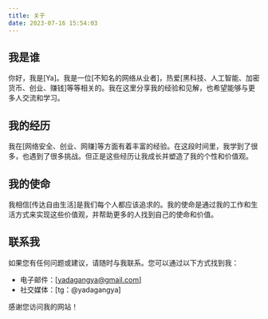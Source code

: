 ```yaml
---
title: 关于
date: 2023-07-16 15:54:03
---
```


## 我是谁

你好，我是[Ya]。我是一位[不知名的网络从业者]，热爱[黑科技、人工智能、加密货币、创业、赚钱]等等相关的。我在这里分享我的经验和见解，也希望能够与更多人交流和学习。

## 我的经历

我在[网络安全、创业、网赚]等方面有着丰富的经验。在这段时间里，我学到了很多，也遇到了很多挑战。但正是这些经历让我成长并塑造了我的个性和价值观。

## 我的使命

我相信[传达自由生活]是我们每个人都应该追求的。我的使命是通过我的工作和生活方式来实现这些价值观，并帮助更多的人找到自己的使命和价值。

## 联系我

如果您有任何问题或建议，请随时与我联系。您可以通过以下方式找到我：

- 电子邮件：[yadagangya@gmail.com]
- 社交媒体：[tg：@yadagangya]

感谢您访问我的网站！
